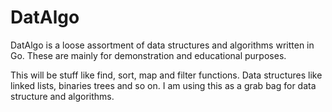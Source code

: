 # DatAlgo
DatAlgo is a loose assortment of data structures and algorithms written in Go. These are mainly for demonstration
and educational purposes.

This will be stuff like find, sort, map and filter functions. Data structures like linked lists, binaries trees
and so on. I am using this as a grab bag for data structure and algorithms.

